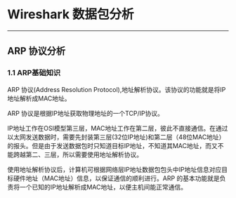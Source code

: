 # Wireshark 数据包分析
---
## ARP 协议分析
### 1.1 ARP基础知识
ARP 协议(Address Resolution Protocol),地址解析协议。该协议的功能就是将IP地址解析成MAC地址。

ARP 协议是根据IP地址获取物理地址的一个TCP/IP协议。

IP地址工作在OSI模型第三层，MAC地址工作在第二层，彼此不直接通信。在通过以太网发送数据时，需要先封装第三层(32位IP地址)和第二层（48位MAC地址）的报头。但是由于发送数据包时只知道目标IP地址，不知道其MAC地址，而又不能跨越第二、三层，所以需要使用地址解析协议。

使用地址解析协议后，计算机可根据网络层IP地址数据包包头中IP地址信息对应目标硬件地址（MAC地址）信息，以保证通信的顺利进行。ARP 的基本功能就是负责将一个已知的IP地址解析成MAC地址，以便主机间能正常通信。
